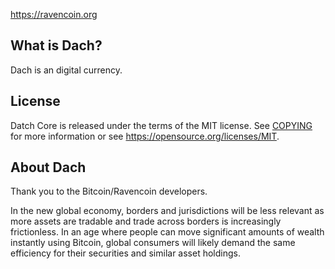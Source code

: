 

https://ravencoin.org



What is Dach?
----------------

Dach is an digital currency.



License
-------

Datch Core is released under the terms of the MIT license. See [COPYING](COPYING) for more
information or see https://opensource.org/licenses/MIT.



About Dach
----------------
Thank you to the Bitcoin/Ravencoin developers. 


In the new global economy, borders and jurisdictions will be less relevant as more assets are tradable and trade across borders is increasingly frictionless. In an age where people can move significant amounts of wealth instantly using Bitcoin, global consumers will likely demand the same efficiency for their securities and similar asset holdings.



